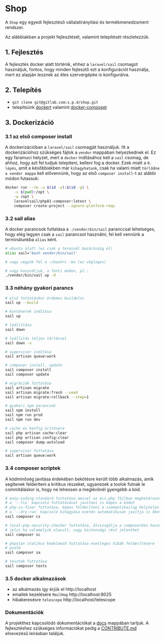 # Shop

A `Shop` egy egyedi fejlesztéső vállalatirányítási és termékmenedzsment rendszer.

Az alábbiakban a projekt fejlesztését, valamint telepítését részletezzük.

## 1. Fejlesztés

A fejlesztés docker alatt történik, ehhez a `laravel/sail` csomagot használjuk, fontos, hogy minden fejlesztő ezt a konfigurációt használja, mert ez alapján lesznek az éles szervergépke is konfigurálva.

## 2. Telepítés

-  `git clone git@gitlab.com:s.p.d/shop.git`
- telepítsünk [dockert](https://docs.docker.com/engine/install/ubuntu/) valamint [docker-composet](https://docs.docker.com/compose/install/)


## 3. Dockerizáció

### 3.1 az első composer install

A dockerizációban a `laravel/sail` csomagját használjuk. Itt a dockerizációhoz szükséges fájlok a `vendor` mappában helyezkednek el.
Ez egy faramuci helyzet, mert a `docker` indításához kell a `sail` csomag, de ahhoz, hogy azt fel tudjuk telepíteni, kelleni fog a docker.
Ezek miatt a `0. lépés`, amit a későbbiekben már `kihagyhatunk`, csak ha valami miatt `törlődne a vendor mappa` kell elővennünk, hogy az első `composer install`-t az alábbi módon futassuk:

```bash
docker run --rm -u $(id -u):$(id -g) \
    -v $(pwd):/opt \
    -w /opt \
    laravelsail/php81-composer:latest \
    composer create-project --ignore-platform-reqs
```

### 3.2 sail alias

A docker parancsok futtatása a `./vendor/bin/sail` paranccsal lehetséges, hogy elég legyen csak a `sail` parancsot használni, fel kell vennünk a terminálunkba `alias` ként.

```bash
# ubuntu alatt (ez csak a terminál bezárásáig él)
alias sail='bash vendor/bin/sail'

# vagy vegyük fel a ~/bashrc -be (ez végleges)

# vagy használjuk, a fenti módon, pl.:
./vendor/bin/sail up -d
```

### 3.3 néhány gyakori parancs

```bash
# első futtatáskor érdemes buildelni
sail up --build

# konténerek indítása
sail up

# leállítása
sail down

# leállítás teljes törléssel
sail down -v

# supervisor indítása
sail artisan queue:work

# composer install, update
sail composer install
sail composer update

# migrációk futtatása
sail artisan migrate
sail artisan migrate:fresh --seed
sail artisan migrate:rollback --step=1

# gyakori npm parancsok
sail npm install
sail npm run prod
sail npm run dev

# cache és konfig ürítésére
sail php artisan cache:clear 
sail php artisan config:clear
sail composer dump-autoload

# supervisor futtatása
sail artisan queue:work
```

### 3.4 composer scriptek

A kódminőség javítása érdekében bekötésre került több alkalmazás, amik segítenek felderíteni a kritikus részeket, ugyanezek a toolok futnak le commitáláskor is, hogy ne lehessen a meglévőnél gyengébb a kód.

```bash
# easy-coding-standard futtatása amivel az ecs.php fájlban meghatározott standardok betartását ellenőrzizzük
# a `--fix` kapcsoló futtatásával javítani is képes a kódot
# php-cs-fixer futtatása, képes felderíteni a szemantikailag helytelen részeket
# a `--dry-run` kapcsoló kihagyása esetén automatikusan javítja is őket
sail composer cs

# local-php-security-checker futtatása, átvizsgálja a composerben használt csomagokat
# jelzi ha valamelyik elavult, vagy biztonsági rést jelenthet
sail composer sc

# phpstan statikus kódelemző futtatása esetleges hibák felderítésére
# psalm
sail composer sa

# tesztek futtatása
sail composer tests
```

### 3.5 docker alkalmazások

- az alkalmazás így érjük el http://localhost
- emailek kezelésére `MailHog` http://localhost:8025
- hibakeresésre `telescope` http://localhost/telescope

### Dokumentációk

A projekthez kapcsolódó dokumentációkat a [docs](/docs) mappában tartjuk. A fejlesztéshez szükséges információkat pedig a [CONTRIBUTE.md](CONTRIBUTE.md) elnevezésű leírásban találjuk.
